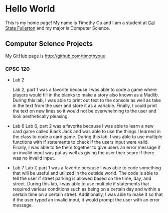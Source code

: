 # Hello World

This is my home page! My name is Timothy Ou and I am a student at [Cal State Fullerton](http://www.fullerton.edu/) and my major is Computer Science.

## Computer Science Projects

My GitHub page is http://github.com/timothyouu.

### CPSC 120

* Lab 2

    Lab 2, part 1 was a favorite because I was able to code a game where
    players would fill in the blanks to make a story also known as a Madlib.
    During this lab, I was able to print out text to the console as well as
    take in the text from the user and store it as a variable. Finally, I
    could print the text on new lines so it would not be overwhelming to the
    user and look aesthetically pleasing.

* Lab 6
    Lab 6, part 2 was a favorite because I was able to learn a new card game
    called Black Jack and was able to use the things I learned in the class to
    code a card game. During this lab, I was able to use multiple functions
    with if statements to check if the users input were valid. Finally, I was
    able to tie them together to give users an error message if an invalid
    input was put as well as giving the user their score if there was no
    invalid input.

* Lab 7
    Lab 7, part 1 was a favorite because I was able to code something that will
    be useful and utilized in the outside world. The code is able to tell the
    user if street parking is allowed based on the time, day, and street.
    During this lab, I was able to use multiple if statements that required
    various conditions such as being on a certain day and within a certain time
    on a certain street. Additionally, I was able to make it so that if the
    user typed an invalid input, it would prompt the user with an error
    message.
